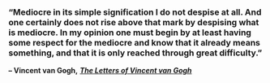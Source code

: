### “Mediocre in its simple signification I do not despise at all. And one certainly does not rise above that mark by despising what is mediocre. In my opinion one must begin by at least having some respect for the mediocre and know that it already means something, and that it is only reached through great difficulty.”

**– Vincent van Gogh,** _[**The Letters of Vincent van Gogh**](https://londonwriterssalon.us4.list-manage.com/track/click?u=8b047263967451488070a8ad0&id=bcf7a3ced2&e=bc5cbc9b90)_